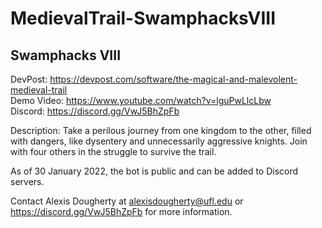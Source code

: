 # MedievalTrail-SwamphacksVIII
## Swamphacks VIII

DevPost: https://devpost.com/software/the-magical-and-malevolent-medieval-trail <br>
Demo Video: https://www.youtube.com/watch?v=lguPwLlcLbw <br>
Discord: https://discord.gg/VwJ5BhZpFb

Description: Take a perilous journey from one kingdom to the other, filled with dangers, like dysentery and unnecessarily aggressive knights. Join with four others in the struggle to survive the trail.

As of 30 January 2022, the bot is public and can be added to Discord servers.

Contact Alexis Dougherty at alexisdougherty@ufl.edu or https://discord.gg/VwJ5BhZpFb for more information.
